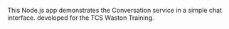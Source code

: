 This Node.js app demonstrates the Conversation service in a simple chat interface.
developed for the TCS Waston Training.
